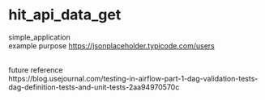 # hit_api_data_get
simple_application<br>
example purpose
https://jsonplaceholder.typicode.com/users

<br>
future reference<br>
https://blog.usejournal.com/testing-in-airflow-part-1-dag-validation-tests-dag-definition-tests-and-unit-tests-2aa94970570c
<br>
